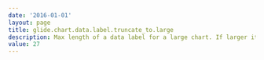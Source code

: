 ```yaml
---
date: '2016-01-01'
layout: page
title: glide.chart.data.label.truncate_to.large
description: Max length of a data label for a large chart. If larger it will be truncated and ... will be appended 
value: 27 
---
```


